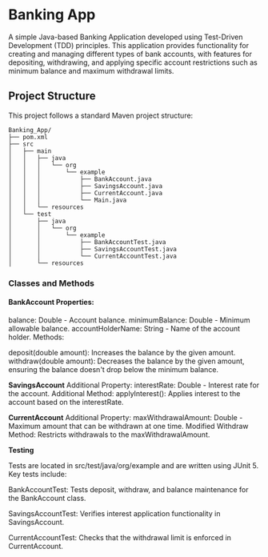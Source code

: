 # Banking App

A simple Java-based Banking Application developed using Test-Driven Development (TDD) principles. This application provides functionality for creating and managing different types of bank accounts, with features for depositing, withdrawing, and applying specific account restrictions such as minimum balance and maximum withdrawal limits.

## Project Structure

This project follows a standard Maven project structure:

```plaintext
Banking_App/
├── pom.xml
├── src
│   ├── main
│   │   ├── java
│   │   │   └── org
│   │   │       └── example
│   │   │           ├── BankAccount.java
│   │   │           ├── SavingsAccount.java
│   │   │           ├── CurrentAccount.java
│   │   │           └── Main.java
│   │   └── resources
│   └── test
│       ├── java
│       │   └── org
│       │       └── example
│       │           ├── BankAccountTest.java
│       │           ├── SavingsAccountTest.java
│       │           └── CurrentAccountTest.java
│       └── resources

```

### Classes and Methods
#### BankAccount Properties:

balance: Double - Account balance.
minimumBalance: Double - Minimum allowable balance.
accountHolderName: String - Name of the account holder.
Methods:

deposit(double amount): Increases the balance by the given amount.
withdraw(double amount): Decreases the balance by the given amount, ensuring the balance doesn't drop below the minimum balance.

**SavingsAccount**
Additional Property:
interestRate: Double - Interest rate for the account.
Additional Method:
applyInterest(): Applies interest to the account based on the interestRate.

**CurrentAccount**
Additional Property:
maxWithdrawalAmount: Double - Maximum amount that can be withdrawn at one time.
Modified Withdraw Method:
Restricts withdrawals to the maxWithdrawalAmount.


**Testing** 

Tests are located in src/test/java/org/example and are written using JUnit 5. Key tests include:

BankAccountTest: Tests deposit, withdraw, and balance maintenance for the BankAccount class.

SavingsAccountTest: Verifies interest application functionality in SavingsAccount.

CurrentAccountTest: Checks that the withdrawal limit is enforced in CurrentAccount.
